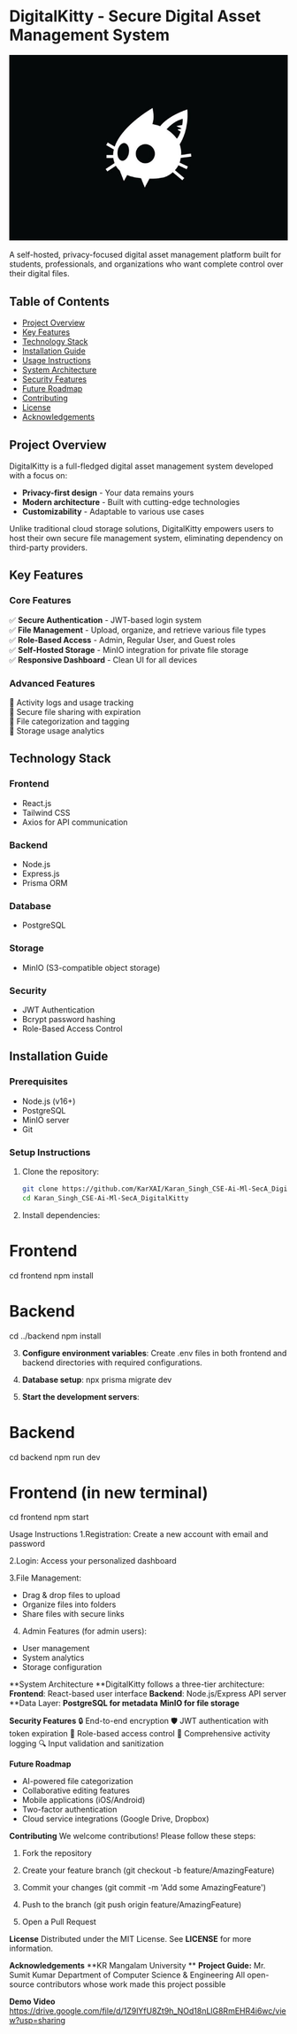 # DigitalKitty - Secure Digital Asset Management System

![DigitalKitty Logo](frontend/src/assets/logo.jpg)

A self-hosted, privacy-focused digital asset management platform built for students, professionals, and organizations who want complete control over their digital files.

## Table of Contents
- [Project Overview](#project-overview)
- [Key Features](#key-features)
- [Technology Stack](#technology-stack)
- [Installation Guide](#installation-guide)
- [Usage Instructions](#usage-instructions)
- [System Architecture](#system-architecture)
- [Security Features](#security-features)
- [Future Roadmap](#future-roadmap)
- [Contributing](#contributing)
- [License](#license)
- [Acknowledgements](#acknowledgements)

## Project Overview

DigitalKitty is a full-fledged digital asset management system developed with a focus on:
- **Privacy-first design** - Your data remains yours
- **Modern architecture** - Built with cutting-edge technologies
- **Customizability** - Adaptable to various use cases

Unlike traditional cloud storage solutions, DigitalKitty empowers users to host their own secure file management system, eliminating dependency on third-party providers.

## Key Features

### Core Features
✅ **Secure Authentication** - JWT-based login system  
✅ **File Management** - Upload, organize, and retrieve various file types  
✅ **Role-Based Access** - Admin, Regular User, and Guest roles  
✅ **Self-Hosted Storage** - MinIO integration for private file storage  
✅ **Responsive Dashboard** - Clean UI for all devices  

### Advanced Features
🔹 Activity logs and usage tracking  
🔹 Secure file sharing with expiration  
🔹 File categorization and tagging  
🔹 Storage usage analytics  

## Technology Stack

### Frontend
- React.js
- Tailwind CSS
- Axios for API communication

### Backend
- Node.js
- Express.js
- Prisma ORM

### Database
- PostgreSQL

### Storage
- MinIO (S3-compatible object storage)

### Security
- JWT Authentication
- Bcrypt password hashing
- Role-Based Access Control

## Installation Guide

### Prerequisites
- Node.js (v16+)
- PostgreSQL
- MinIO server
- Git

### Setup Instructions

1. Clone the repository:
   ```bash
   git clone https://github.com/KarXAI/Karan_Singh_CSE-Ai-Ml-SecA_DigitalKitty.git
   cd Karan_Singh_CSE-Ai-Ml-SecA_DigitalKitty


2. Install dependencies:
  # Frontend
  cd frontend
  npm install

# Backend
  cd ../backend
  npm install

3. **Configure environment variables**:
Create .env files in both frontend and backend directories with required configurations.

4. **Database setup**:
  npx prisma migrate dev

5. **Start the development servers**:
  # Backend
  cd backend
  npm run dev

  # Frontend (in new terminal)
  cd frontend
  npm start

  
Usage Instructions
1.Registration: Create a new account with email and password

2.Login: Access your personalized dashboard

3.File Management:

  - Drag & drop files to upload
  - Organize files into folders
  - Share files with secure links
4. Admin Features (for admin users):
  - User management
  - System analytics
  - Storage configuration

**System Architecture
**DigitalKitty follows a three-tier architecture:
  **Frontend**: React-based user interface
  **Backend**: Node.js/Express API server
  **Data Layer:
**PostgreSQL for metadata**
**MinIO for file storage**

**Security Features**
  🔒 End-to-end encryption
  🛡️ JWT authentication with token expiration
  🚦 Role-based access control
  📝 Comprehensive activity logging
  🔍 Input validation and sanitization
  
**Future Roadmap**
  - AI-powered file categorization
  - Collaborative editing features
  - Mobile applications (iOS/Android)
  - Two-factor authentication
  - Cloud service integrations (Google Drive, Dropbox)

**Contributing**
  We welcome contributions! Please follow these steps:

  1. Fork the repository

  2. Create your feature branch (git checkout -b feature/AmazingFeature)

  3. Commit your changes (git commit -m 'Add some AmazingFeature')

  4. Push to the branch (git push origin feature/AmazingFeature)

  5. Open a Pull Request

  **License**
Distributed under the MIT License. See **LICENSE** for more information.

**Acknowledgements**
**KR Mangalam University
**
**Project Guide:** Mr. Sumit Kumar
Department of Computer Science & Engineering
All open-source contributors whose work made this project possible

**Demo Video**
https://drive.google.com/file/d/1Z9lYfU8Zt9h_NOd18nLlG8RmEHR4i6wc/view?usp=sharing
